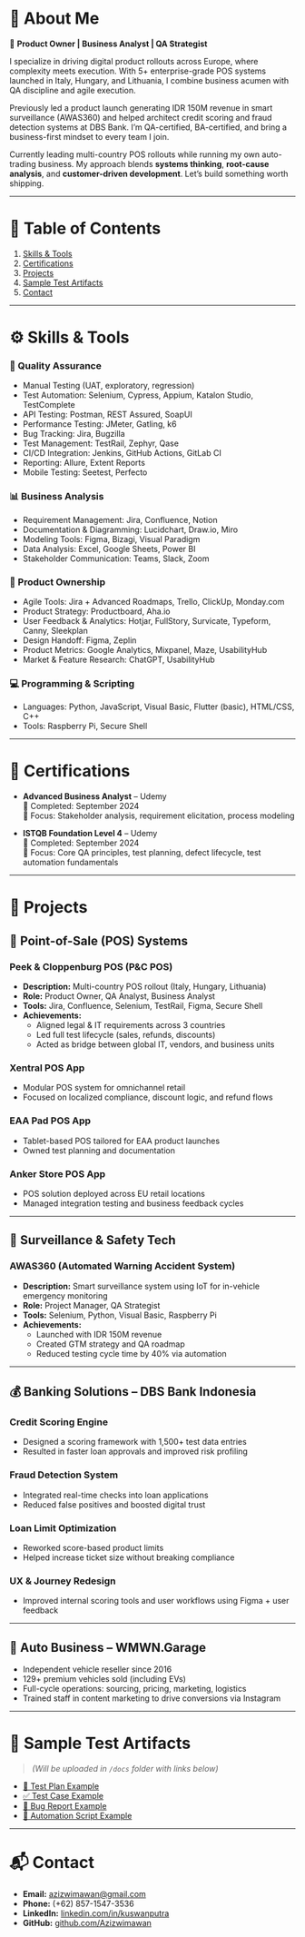 # 👋 About Me

🚀 **Product Owner | Business Analyst | QA Strategist**

I specialize in driving digital product rollouts across Europe, where complexity meets execution. With 5+ enterprise-grade POS systems launched in Italy, Hungary, and Lithuania, I combine business acumen with QA discipline and agile execution.

Previously led a product launch generating IDR 150M revenue in smart surveillance (AWAS360) and helped architect credit scoring and fraud detection systems at DBS Bank. I’m QA-certified, BA-certified, and bring a business-first mindset to every team I join.

Currently leading multi-country POS rollouts while running my own auto-trading business. My approach blends **systems thinking**, **root-cause analysis**, and **customer-driven development**. Let’s build something worth shipping.

---

# 📑 Table of Contents
1. [Skills & Tools](#️skills--tools)  
2. [Certifications](#certifications)  
3. [Projects](#projects)  
4. [Sample Test Artifacts](#sample-test-artifacts)  
5. [Contact](#contact)


---

# ⚙️ Skills & Tools

### 🧪 Quality Assurance

- Manual Testing (UAT, exploratory, regression)
- Test Automation: Selenium, Cypress, Appium, Katalon Studio, TestComplete
- API Testing: Postman, REST Assured, SoapUI
- Performance Testing: JMeter, Gatling, k6
- Bug Tracking: Jira, Bugzilla
- Test Management: TestRail, Zephyr, Qase
- CI/CD Integration: Jenkins, GitHub Actions, GitLab CI
- Reporting: Allure, Extent Reports
- Mobile Testing: Seetest, Perfecto

### 📊 Business Analysis

- Requirement Management: Jira, Confluence, Notion
- Documentation & Diagramming: Lucidchart, Draw.io, Miro
- Modeling Tools: Figma, Bizagi, Visual Paradigm
- Data Analysis: Excel, Google Sheets, Power BI
- Stakeholder Communication: Teams, Slack, Zoom

### 🚀 Product Ownership

- Agile Tools: Jira + Advanced Roadmaps, Trello, ClickUp, Monday.com
- Product Strategy: Productboard, Aha.io
- User Feedback & Analytics: Hotjar, FullStory, Survicate, Typeform, Canny, Sleekplan
- Design Handoff: Figma, Zeplin
- Product Metrics: Google Analytics, Mixpanel, Maze, UsabilityHub
- Market & Feature Research: ChatGPT, UsabilityHub

### 💻 Programming & Scripting

- Languages: Python, JavaScript, Visual Basic, Flutter (basic), HTML/CSS, C++
- Tools: Raspberry Pi, Secure Shell

---

# 📜 Certifications

- **Advanced Business Analyst** – Udemy  
  📅 Completed: September 2024  
  🧠 Focus: Stakeholder analysis, requirement elicitation, process modeling  

- **ISTQB Foundation Level 4** – Udemy  
  📅 Completed: September 2024  
  🧠 Focus: Core QA principles, test planning, defect lifecycle, test automation fundamentals  

---

# 🧩 Projects

## 🏪 Point-of-Sale (POS) Systems

### **Peek & Cloppenburg POS (P&C POS)**  
- **Description:** Multi-country POS rollout (Italy, Hungary, Lithuania)  
- **Role:** Product Owner, QA Analyst, Business Analyst  
- **Tools:** Jira, Confluence, Selenium, TestRail, Figma, Secure Shell  
- **Achievements:**  
  - Aligned legal & IT requirements across 3 countries  
  - Led full test lifecycle (sales, refunds, discounts)  
  - Acted as bridge between global IT, vendors, and business units  

### **Xentral POS App**  
- Modular POS system for omnichannel retail  
- Focused on localized compliance, discount logic, and refund flows  

### **EAA Pad POS App**  
- Tablet-based POS tailored for EAA product launches  
- Owned test planning and documentation  

### **Anker Store POS App**  
- POS solution deployed across EU retail locations  
- Managed integration testing and business feedback cycles  

---

## 🎥 Surveillance & Safety Tech

### **AWAS360 (Automated Warning Accident System)**  
- **Description:** Smart surveillance system using IoT for in-vehicle emergency monitoring  
- **Role:** Project Manager, QA Strategist  
- **Tools:** Selenium, Python, Visual Basic, Raspberry Pi  
- **Achievements:**  
  - Launched with IDR 150M revenue  
  - Created GTM strategy and QA roadmap  
  - Reduced testing cycle time by 40% via automation  

---

## 💰 Banking Solutions – DBS Bank Indonesia

### **Credit Scoring Engine**  
- Designed a scoring framework with 1,500+ test data entries  
- Resulted in faster loan approvals and improved risk profiling  

### **Fraud Detection System**  
- Integrated real-time checks into loan applications  
- Reduced false positives and boosted digital trust  

### **Loan Limit Optimization**  
- Reworked score-based product limits  
- Helped increase ticket size without breaking compliance  

### **UX & Journey Redesign**  
- Improved internal scoring tools and user workflows using Figma + user feedback  

---

## 🚗 Auto Business – WMWN.Garage

- Independent vehicle reseller since 2016  
- 129+ premium vehicles sold (including EVs)  
- Full-cycle operations: sourcing, pricing, marketing, logistics  
- Trained staff in content marketing to drive conversions via Instagram  

---

# 🧪 Sample Test Artifacts

> *(Will be uploaded in `/docs` folder with links below)*

- [📄 Test Plan Example](#)  
- [✅ Test Case Example](#)  
- [🐞 Bug Report Example](#)  
- [🤖 Automation Script Example](#)  

---

# 📬 Contact

- **Email:** azizwimawan@gmail.com  
- **Phone:** (+62) 857-1547-3536  
- **LinkedIn:** [linkedin.com/in/kuswanputra](https://linkedin.com/in/kuswanputra)  
- **GitHub:** [github.com/Azizwimawan](https://github.com/Azizwimawan)  
